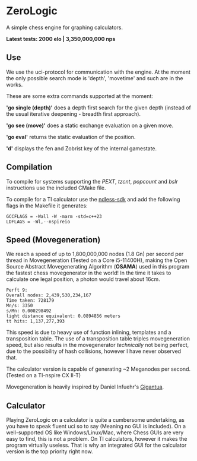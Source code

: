 # ZeroLogic

A simple chess engine for graphing calculators. 

**Latest tests: 2000 elo | 3,350,000,000 nps**

## Use

We use the uci-protocol for communication with the engine. At the moment the only possible search mode is 'depth', 
'movetime' and such are in the works.


These are some extra commands supported at the moment:

**'go single (depth)'** does a depth first search for the given depth (instead of the usual iterative deepening - 
breadth first approach).

**'go see (move)'** does a static exchange evaluation on a given move. 

**'go eval'** returns the static evaluation of the position.

**'d'** displays the fen and Zobrist key of the internal gamestate.

## Compilation

To compile for systems supporting the *PEXT*, *tzcnt*, *popcount* and *bslr* instructions use the included CMake file.

To compile for a TI calculator use the [ndless-sdk](https://ndless.me/) and add the following flags in the Makefile it generates:
```
GCCFLAGS = -Wall -W -marm -std=c++23
LDFLAGS = -Wl,--nspireio
```

## Speed (Movegeneration)

We reach a speed of up to 1,800,000,000 nodes (1.8 Gn) per second per thread in Movegeneration (Tested on a Core i5-11400H), 
making the Open Source Abstract Movegenerating Algorithm (**OSAMA**) used in this program the fastest chess movegenerator 
in the world! In the time it takes to calculate one legal position, a photon would travel about 16cm.

```
Perft 9:
Overall nodes: 2,439,530,234,167
Time taken: 728179
Mn/s: 3350
s/Mn: 0.000298492
light distance equivalent: 0.0894856 meters
tt hits: 1,137,277,393
```

This speed is due to heavy use of function inlining, templates and a transposition table.
The use of a transposition table triples movegeneration speed, but also results in the movegenerator *technically* not 
being perfect, due to the possibility of hash collisions, however I have never observed that.

The calculator version is capable of generating ~2 Meganodes per second. (Tested on a TI-nspire CX II-T)

Movegeneration is heavily inspired by Daniel Infuehr's [Gigantua](https://github.com/Gigantua/Gigantua/tree/2e82933789af6d83e7bfa2500b3de92e1698ddff).

## Calculator

Playing ZeroLogic on a calculator is quite a cumbersome undertaking, as you have to speak fluent uci so to say 
(Meaning no GUI is included). On a well-supported OS like Windows/Linux/Mac, where Chess GUIs are very easy to find,
this is not a problem. On TI calculators, however it makes the program virtually useless. That is why an integrated 
GUI for the calculator version is the top priority right now.
